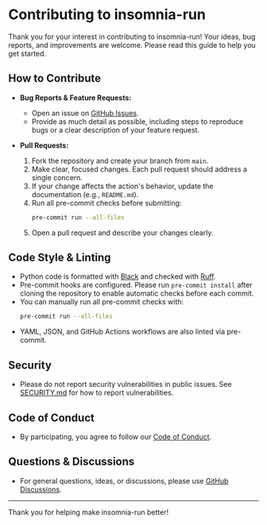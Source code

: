 # Contributing to insomnia-run

Thank you for your interest in contributing to insomnia-run! Your ideas, bug reports, and improvements are welcome. Please read this guide to help you get started.

## How to Contribute

- **Bug Reports & Feature Requests:**
  - Open an issue on [GitHub Issues](https://github.com/scarowar/insomnia-run/issues).
  - Provide as much detail as possible, including steps to reproduce bugs or a clear description of your feature request.

- **Pull Requests:**
  1. Fork the repository and create your branch from `main`.
  2. Make clear, focused changes. Each pull request should address a single concern.
  3. If your change affects the action's behavior, update the documentation (e.g., `README.md`).
  4. Run all pre-commit checks before submitting:
     ```sh
     pre-commit run --all-files
     ```
  5. Open a pull request and describe your changes clearly.

## Code Style & Linting

- Python code is formatted with [Black](https://black.readthedocs.io/en/stable/) and checked with [Ruff](https://docs.astral.sh/ruff/).
- Pre-commit hooks are configured. Please run `pre-commit install` after cloning the repository to enable automatic checks before each commit.
- You can manually run all pre-commit checks with:
  ```sh
  pre-commit run --all-files
  ```
- YAML, JSON, and GitHub Actions workflows are also linted via pre-commit.

## Security

- Please do not report security vulnerabilities in public issues. See [SECURITY.md](./SECURITY.md) for how to report vulnerabilities.

## Code of Conduct

- By participating, you agree to follow our [Code of Conduct](./CODE_OF_CONDUCT.md).

## Questions & Discussions

- For general questions, ideas, or discussions, please use [GitHub Discussions](https://github.com/scarowar/insomnia-run/discussions).

---

Thank you for helping make insomnia-run better!
